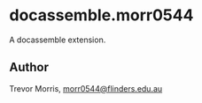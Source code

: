 # docassemble.morr0544

A docassemble extension.

## Author

Trevor Morris, morr0544@flinders.edu.au

